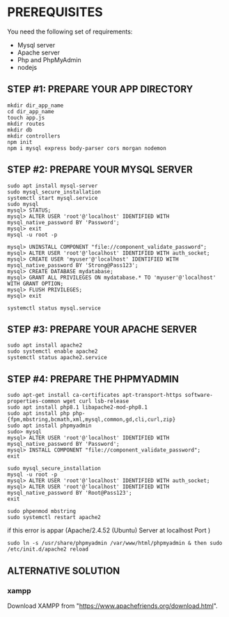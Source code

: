 # PREREQUISITES
You need the following set of requirements:
* Mysql server
* Apache server
* Php and PhpMyAdmin
* nodejs

## STEP #1: PREPARE YOUR APP DIRECTORY
```
mkdir dir_app_name
cd dir_app_name
touch app.js
mkdir routes
mkdir db
mkdir controllers
npm init
npm i mysql express body-parser cors morgan nodemon
```

## STEP #2: PREPARE YOUR MYSQL SERVER
```
sudo apt install mysql-server
sudo mysql_secure_installation
systemctl start mysql.service
sudo mysql
mysql> STATUS;
mysql> ALTER USER 'root'@'localhost' IDENTIFIED WITH mysql_native_password BY 'Password';
mysql> exit
mysql -u root -p
```
```
mysql> UNINSTALL COMPONENT "file://component_validate_password";
mysql> ALTER USER 'root'@'localhost' IDENTIFIED WITH auth_socket;
mysql> CREATE USER 'myuser'@'localhost' IDENTIFIED WITH mysql_native_password BY 'Strong@Pass123';
mysql> CREATE DATABASE mydatabase;
mysql> GRANT ALL PRIVILEGES ON mydatabase.* TO 'myuser'@'localhost' WITH GRANT OPTION;
mysql> FLUSH PRIVILEGES;
mysql> exit
```
```
systemctl status mysql.service
```
## STEP #3: PREPARE YOUR APACHE SERVER

```
sudo apt install apache2
sudo systemctl enable apache2
systemctl status apache2.service 
```
## STEP #4: PREPARE THE PHPMYADMIN

```
sudo apt-get install ca-certificates apt-transport-https software-properties-common wget curl lsb-release
sudo apt install php8.1 libapache2-mod-php8.1
sudo apt install php php-{fpm,mbstring,bcmath,xml,mysql,common,gd,cli,curl,zip}
sudo apt install phpmyadmin
sudo> mysql
mysql> ALTER USER 'root'@'localhost' IDENTIFIED WITH mysql_native_password BY 'Password';
mysql> INSTALL COMPONENT "file://component_validate_password";
exit
```
```
sudo mysql_secure_installation 
mysql -u root -p 
mysql> ALTER USER 'root'@'localhost' IDENTIFIED WITH auth_socket;
mysql> ALTER USER 'root'@'localhost' IDENTIFIED WITH mysql_native_password BY 'Root@Pass123';
exit
```
```
sudo phpenmod mbstring
sudo systemctl restart apache2
```

if this error is appar (Apache/2.4.52 (Ubuntu) Server at localhost Port ) 

```
sudo ln -s /usr/share/phpmyadmin /var/www/html/phpmyadmin & then sudo /etc/init.d/apache2 reload
```
## ALTERNATIVE SOLUTION

### xampp

Download XAMPP from "https://www.apachefriends.org/download.html".